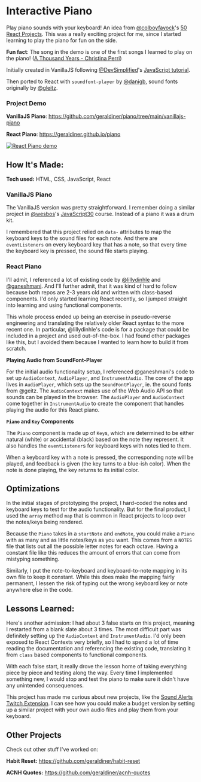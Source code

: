 # Interactive Piano

Play piano sounds with your keyboard! An idea from [@colboyfayock](https://twitter.com/colbyfayock)'s [50 React Projects](https://50reactprojects.com/). This was a really exciting project for me, since I started learning to play the piano for fun on the side.

**Fun fact**: The song in the demo is one of the first songs I learned to play on the piano! ([A Thousand Years - Christina Perri](https://www.youtube.com/watch?v=rtOvBOTyX00))

Initially created in VanillaJS following [@DevSimplified](https://twitter.com/devsimplified)'s [JavaScript tutorial](https://www.youtube.com/watch?v=vjco5yKZpU8).

Then ported to React with `soundfont-player` by [@danigb](https://github.com/danigb/soundfont-player), sound fonts originally by [@gleitz](https://github.com/gleitz/midi-js-soundfonts).

### Project Demo

**VanillaJS Piano**: https://github.com/geraldiner/piano/tree/main/vanillajs-piano

**React Piano**: https://geraldiner.github.io/piano

[![React Piano demo](https://res.cloudinary.com/marcomontalbano/image/upload/v1628839075/video_to_markdown/images/streamable--1od18g-c05b58ac6eb4c4700831b2b3070cd403.jpg)](https://streamable.com/vvkeks "React Piano demo")

## How It's Made:

**Tech used:** HTML, CSS, JavaScript, React

### VanillaJS Piano

The VanillaJS version was pretty straightforward. I remember doing a similar project in [@wesbos](https://twitter.com/wesbos)'s [JavaScript30](https://javascript30.com/) course. Instead of a piano it was a drum kit.

I remembered that this project relied on `data-` attributes to map the keyboard keys to the sound files for each note. And there are `eventListeners` on every keyboard key that has a note, so that every time the keyboard key is pressed, the sound file starts playing.

### React Piano

I'll admit, I referenced a lot of existing code by [@lillydinhle](https://github.com/lillydinhle/react-piano-component) and [@ganeshmani](https://github.com/ganeshmani/react-piano-hooks). And I'll further admit, that it was kind of hard to follow because both repos are 2-3 years old and written with class-based components. I'd only started learning React recently, so I jumped straight into learning and using functional components.

This whole process ended up being an exercise in pseudo-reverse engineering and translating the relatively older React syntax to the more recent one. In particular, @lillydinhle's code is for a package that could be included in a project and used out-of-the-box. I had found other packages like this, but I avoided them because I wanted to learn how to build it from scratch.

**Playing Audio from SoundFont-Player**

For the initial audio functionality setup, I referenced @ganeshmani's code to set up `AudioContext`, `AudioPlayer`, and `InstrumentAudio`. The core of the app lives in `AudioPlayer`, which sets up the `SoundFontPlayer`, ie. the sound fonts from @geitz. The `AudioContext` makes use of the Web Audio API so that sounds can be played in the browser. The `AudioPlayer` and `AudioContext` come together in `InstrumentAudio` to create the component that handles playing the audio for this React piano.

**`Piano` and `Key` Components**

The `Piano` component is made up of `Key`s, which are determined to be either natural (white) or accidental (black) based on the note they represent. It also handles the `eventListener`s for keyboard keys with notes tied to them.

When a keyboard key with a note is pressed, the corresponding note will be played, and feedback is given (the key turns to a blue-ish color). When the note is done playing, the key returns to its initial color.

## Optimizations

In the initial stages of prototyping the project, I hard-coded the notes and keyboard keys to test for the audio functionality. But for the final product, I used the `array` method `map` that is common in React projects to loop over the notes/keys being rendered.

Because the `Piano` takes in a `startNote` and `endNote`, you could make a `Piano` with as many and as little notes/keys as you want. This comes from a `NOTES` file that lists out all the possible letter notes for each octave. Having a constant file like this reduces the amount of errors that can come from mistyping something.

Similarly, I put the note-to-keyboard and keyboard-to-note mapping in its own file to keep it constant. While this does make the mapping fairly permanent, I lessen the risk of typing out the wrong keyboard key or note anywhere else in the code.

## Lessons Learned:

Here's another admission: I had about 3 false starts on this project, meaning I restarted from a blank slate about 3 times. The most difficult part was definitely setting up the `AudioContext` and `InstrumentAudio`. I'd only been exposed to React Contexts very briefly, so I had to spend a lot of time reading the documentation and referencing the existing code, translating it from `class` based components to functional components.

With each false start, it really drove the lesson home of taking everything piece by piece and testing along the way. Every time I implemented something new, I would stop and test the piano to make sure it didn't have any unintended consequences.

This project has made me curious about new projects, like the [Sound Alerts Twitch Extension](https://soundalerts.com/). I can see how you could make a budget version by setting up a similar project with your own audio files and play them from your keyboard.

## Other Projects

Check out other stuff I've worked on:

**Habit Reset:** https://github.com/geraldiner/habit-reset

**ACNH Quotes:** https://github.com/geraldiner/acnh-quotes
